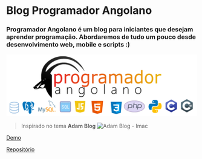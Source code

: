 # Blog Programador Angolano


### Programador Angolano é um blog para iniciantes que desejam aprender programação. Abordaremos de tudo um pouco desde desenvolvimento web, mobile e scripts :)
![](https://github.com/pangolano/hello-world/blob/master/pat.png?raw=true)


> Inspirado no tema **Adam Blog**
![Adam Blog - Imac](https://github.com/artemsheludko/adam-blog/blob/master/assets/img/adam-blog-imac.jpg?raw=true)

[Demo](https://artemsheludko.github.io/adam-blog/)

[Repositório](https://github.com/artemsheludko/adam-blog/)



